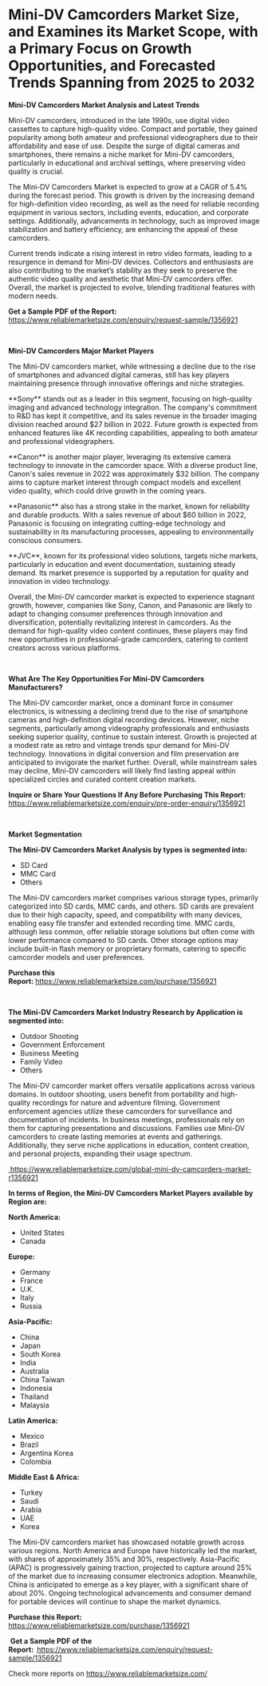 <p><h1>Mini-DV Camcorders Market Size, and Examines its Market Scope, with a Primary Focus on Growth Opportunities, and Forecasted Trends Spanning from 2025 to 2032</h1></p><p><strong>Mini-DV Camcorders Market Analysis and Latest Trends</strong></p>
<p><p>Mini-DV camcorders, introduced in the late 1990s, use digital video cassettes to capture high-quality video. Compact and portable, they gained popularity among both amateur and professional videographers due to their affordability and ease of use. Despite the surge of digital cameras and smartphones, there remains a niche market for Mini-DV camcorders, particularly in educational and archival settings, where preserving video quality is crucial.</p><p>The Mini-DV Camcorders Market is expected to grow at a CAGR of 5.4% during the forecast period. This growth is driven by the increasing demand for high-definition video recording, as well as the need for reliable recording equipment in various sectors, including events, education, and corporate settings. Additionally, advancements in technology, such as improved image stabilization and battery efficiency, are enhancing the appeal of these camcorders.</p><p>Current trends indicate a rising interest in retro video formats, leading to a resurgence in demand for Mini-DV devices. Collectors and enthusiasts are also contributing to the market’s stability as they seek to preserve the authentic video quality and aesthetic that Mini-DV camcorders offer. Overall, the market is projected to evolve, blending traditional features with modern needs.</p></p>
<p><strong>Get a Sample PDF of the Report:&nbsp;</strong> <a href="https://www.reliablemarketsize.com/enquiry/request-sample/1356921?utm_campaign=1898&utm_medium=2&utm_source=Github&utm_content=ia&utm_term=09022025&utm_id=mini-dv-camcorders">https://www.reliablemarketsize.com/enquiry/request-sample/1356921</a></p>
<p>&nbsp;</p>
<p><strong>Mini-DV Camcorders Major Market Players</strong></p>
<p><p>The Mini-DV camcorders market, while witnessing a decline due to the rise of smartphones and advanced digital cameras, still has key players maintaining presence through innovative offerings and niche strategies. </p><p>**Sony** stands out as a leader in this segment, focusing on high-quality imaging and advanced technology integration. The company's commitment to R&D has kept it competitive, and its sales revenue in the broader imaging division reached around $27 billion in 2022. Future growth is expected from enhanced features like 4K recording capabilities, appealing to both amateur and professional videographers.</p><p>**Canon** is another major player, leveraging its extensive camera technology to innovate in the camcorder space. With a diverse product line, Canon's sales revenue in 2022 was approximately $32 billion. The company aims to capture market interest through compact models and excellent video quality, which could drive growth in the coming years.</p><p>**Panasonic** also has a strong stake in the market, known for reliability and durable products. With a sales revenue of about $60 billion in 2022, Panasonic is focusing on integrating cutting-edge technology and sustainability in its manufacturing processes, appealing to environmentally conscious consumers.</p><p>**JVC**, known for its professional video solutions, targets niche markets, particularly in education and event documentation, sustaining steady demand. Its market presence is supported by a reputation for quality and innovation in video technology.</p><p>Overall, the Mini-DV camcorder market is expected to experience stagnant growth, however, companies like Sony, Canon, and Panasonic are likely to adapt to changing consumer preferences through innovation and diversification, potentially revitalizing interest in camcorders. As the demand for high-quality video content continues, these players may find new opportunities in professional-grade camcorders, catering to content creators across various platforms.</p></p>
<p>&nbsp;</p>
<p><strong>What Are The Key Opportunities For Mini-DV Camcorders Manufacturers?</strong></p>
<p><p>The Mini-DV camcorder market, once a dominant force in consumer electronics, is witnessing a declining trend due to the rise of smartphone cameras and high-definition digital recording devices. However, niche segments, particularly among videography professionals and enthusiasts seeking superior quality, continue to sustain interest. Growth is projected at a modest rate as retro and vintage trends spur demand for Mini-DV technology. Innovations in digital conversion and film preservation are anticipated to invigorate the market further. Overall, while mainstream sales may decline, Mini-DV camcorders will likely find lasting appeal within specialized circles and curated content creation markets.</p></p>
<p><strong>Inquire or Share Your Questions If Any Before Purchasing This Report:</strong> <a href="https://www.reliablemarketsize.com/enquiry/pre-order-enquiry/1356921?utm_campaign=1898&utm_medium=2&utm_source=Github&utm_content=ia&utm_term=09022025&utm_id=mini-dv-camcorders">https://www.reliablemarketsize.com/enquiry/pre-order-enquiry/1356921</a></p>
<p>&nbsp;</p>
<p><strong>Market Segmentation</strong></p>
<p><strong>The Mini-DV Camcorders Market Analysis by types is segmented into:</strong></p>
<p><ul><li>SD Card</li><li>MMC Card</li><li>Others</li></ul></p>
<p><p>The Mini-DV camcorders market comprises various storage types, primarily categorized into SD cards, MMC cards, and others. SD cards are prevalent due to their high capacity, speed, and compatibility with many devices, enabling easy file transfer and extended recording time. MMC cards, although less common, offer reliable storage solutions but often come with lower performance compared to SD cards. Other storage options may include built-in flash memory or proprietary formats, catering to specific camcorder models and user preferences.</p></p>
<p><strong>Purchase this Report:&nbsp;</strong><a href="https://www.reliablemarketsize.com/purchase/1356921?utm_campaign=1898&utm_medium=2&utm_source=Github&utm_content=ia&utm_term=09022025&utm_id=mini-dv-camcorders">https://www.reliablemarketsize.com/purchase/1356921</a></p>
<p>&nbsp;</p>
<p><strong>The Mini-DV Camcorders Market Industry Research by Application is segmented into:</strong></p>
<p><ul><li>Outdoor Shooting</li><li>Government Enforcement</li><li>Business Meeting</li><li>Family Video</li><li>Others</li></ul></p>
<p><p>The Mini-DV camcorder market offers versatile applications across various domains. In outdoor shooting, users benefit from portability and high-quality recordings for nature and adventure filming. Government enforcement agencies utilize these camcorders for surveillance and documentation of incidents. In business meetings, professionals rely on them for capturing presentations and discussions. Families use Mini-DV camcorders to create lasting memories at events and gatherings. Additionally, they serve niche applications in education, content creation, and personal projects, expanding their usage spectrum.</p></p>
<p><a href="https://www.reliablemarketsize.com/global-mini-dv-camcorders-market-r1356921?utm_campaign=1898&utm_medium=2&utm_source=Github&utm_content=ia&utm_term=09022025&utm_id=mini-dv-camcorders">&nbsp;https://www.reliablemarketsize.com/global-mini-dv-camcorders-market-r1356921</a></p>
<p><strong>In terms of Region, the Mini-DV Camcorders Market Players available by Region are:</strong></p>
<p>
    <p> <strong> North America: </strong>
        <ul>
            <li>United States</li>
            <li>Canada</li>
        </ul>
        </p> 
    <p> <strong> Europe: </strong>
        <ul>
            <li>Germany</li>
            <li>France</li>
            <li>U.K.</li>
            <li>Italy</li>
            <li>Russia</li>
        </ul>
        </p> 
    <p> <strong> Asia-Pacific: </strong>
        <ul>
            <li>China</li>
            <li>Japan</li>
            <li>South Korea</li>
            <li>India</li>
            <li>Australia</li>
            <li>China Taiwan</li>
            <li>Indonesia</li>
            <li>Thailand</li>
            <li>Malaysia</li>
        </ul>
        </p> 
    <p> <strong> Latin America: </strong>
        <ul>
            <li>Mexico</li>
            <li>Brazil</li>
            <li>Argentina Korea</li>
            <li>Colombia</li>
        </ul>
        </p> 
    <p> <strong> Middle East & Africa: </strong>
        <ul>
            <li>Turkey</li>
            <li>Saudi</li>
            <li>Arabia</li>
            <li>UAE</li>
            <li>Korea</li>
        </ul>
    </p>
    </p>
<p><p>The Mini-DV camcorders market has showcased notable growth across various regions. North America and Europe have historically led the market, with shares of approximately 35% and 30%, respectively. Asia-Pacific (APAC) is progressively gaining traction, projected to capture around 25% of the market due to increasing consumer electronics adoption. Meanwhile, China is anticipated to emerge as a key player, with a significant share of about 20%. Ongoing technological advancements and consumer demand for portable devices will continue to shape the market dynamics.</p></p>
<p><strong>Purchase this Report: </strong><a href="https://www.reliablemarketsize.com/purchase/1356921?utm_campaign=1898&utm_medium=2&utm_source=Github&utm_content=ia&utm_term=09022025&utm_id=mini-dv-camcorders">https://www.reliablemarketsize.com/purchase/1356921</a></p>
<p>&nbsp;<strong>Get a Sample PDF of the Report:&nbsp;&nbsp;</strong><a href="https://www.reliablemarketsize.com/enquiry/request-sample/1356921?utm_campaign=1898&utm_medium=2&utm_source=Github&utm_content=ia&utm_term=09022025&utm_id=mini-dv-camcorders">https://www.reliablemarketsize.com/enquiry/request-sample/1356921</a></p>
<p><strong></strong></p>
<p>Check more reports on <a href="https://www.reliablemarketsize.com/?utm_campaign=1898&utm_medium=2&utm_source=Github&utm_content=ia&utm_term=09022025&utm_id=mini-dv-camcorders">https://www.reliablemarketsize.com/</a></p>